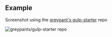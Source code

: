 ## Example

Screenshot using the [greypant's gulp-starter](https://github.com/greypants/gulp-starter) repo

![greypants/gulp-starter repo](https://raw.githubusercontent.com/stringparser/gulp-runtime/master/img/syntax-higlight.png)